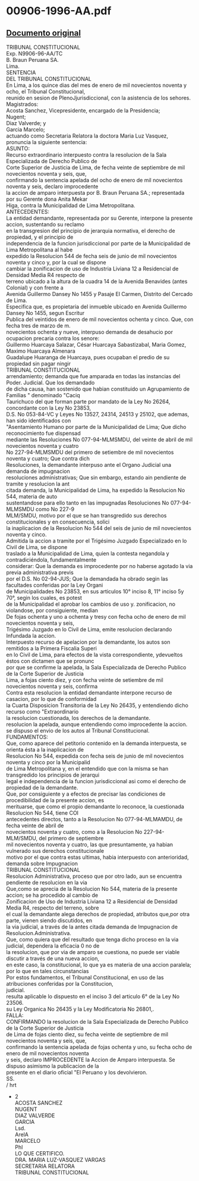 
00906-1996-AA.pdf
=================
  
[Documento original](https://tc.gob.pe/jurisprudencia/1998/00906-1996-AA.pdf)  
---  
TRIBUNAL CONSTITUCIONAL  
Exp. N9906-96-AA/TC  
B. Braun Peruana SA.  
Lima.  
SENTENCIA  
DEL TRIBUNAL CONSTITUCIONAL  
En Lima, a los quince dias del mes de enero de mil novecientos noventa y ocho, el Tribunal Constitucional,  
reunido en sesion de PlenoJjurisdiccional, con la asistencia de los sehores. Magistrados:  
Acosta Sanchez, Vicepresidente, encargado de la Presidencia;  
Nugent;  
Diaz Valverde; y  
Garcia Marcelo;  
actuando como Secretaria Relatora la doctora Maria Luz Vasquez, pronuncia la siguiente sentencia:  
ASUNTO:  
Recurso extraordinario interpuesto contra la resolucion de la Sala Especializada de Derecho Publico de  
Corte Superior de Justicia de Lima, de fecha veinte de septiembre de mil novecientos noventa y seis, que,  
confirmando la sentencia apelada del ocho de enero de mil novecientos noventa y seis, declaro improcedente  
la accion de amparo interpuesta por B. Braun Peruana SA.; representada por su Gerente dona Anita Mekar  
Higa, contra la Municipalidad de Lima Metropolitana.  
ANTECEDENTES:  
La entidad demandante, representada por su Gerente, interpone la presente accion, sustentando su reclamo  
en la transgresion del principio de jerarquia normativa, el derecho de propiedad, y el principio de  
independencia de la funcion jurisdiccional por parte de la Municipalidad de Lima Metropolitana al habe  
expedido la Resolucion 544 de fecha seis de junio de mil novecientos noventa y cinco y, por la cual se dispone  
cambiar la zonificacion de uso de Industria Liviana 12 a Residencial de Densidad Media R4 respecto de  
terreno ubicado a la altura de la cuadra 14 de la Avenida Benavides (antes Colonial) y con frente a  
Avenida Guillermo Dansey No 1455 y Pasaje El Carmen, Distrito del Cercado de Lima.  
Especifica que, es propietaria del inmueble ubicado en Avenida Guillermo Dansey No 1455, segun Escritur  
Publica del veintidos de enero de mil novecientos ochenta y cinco. Que, con fecha tres de marzo de m.  
novecientos ochenta y nueve, interpuso demanda de desahucio por ocupacion precaria contra los senore:  
Guillermo Huarcaya Salazar, César Huarcaya Sabastizabal, Maria Gomez, Maximo Huarcaya Almenara  
Guadalupe Huaranga de Huarcaya, pues ocupaban el predio de su propiedad sin pagar ningir  
TRIBUNAL CONSTITUCIONAL  
arrendamiento; demanda que fue amparada en todas las instancias del Poder. Judicial. Que los demandado  
de dicha causa, han sostenido que habian constituido un Agrupamiento de Familias " denominado "Caciq  
Taurichuco del que forman parte por mandato de la Ley No 26264, concordante con la Ley No 23853,  
D.S. No 053-84-VC y Leyes No 13527, 24314, 24513 y 25102, que ademas, han sido identificados con  
"Asentamiento Humano por parte de la Municipalidad de Lima; Que dicho reconocimiento fue dispensad  
mediante las Resoluciones No 077-94-MLMSMDU, del veinte de abril de mil novecientos noventa y cuatro  
No 227-94-MLMSMDU del primero de setiembre de mil novecientos noventa y cuatro; Que contra dich  
Resoluciones, la demandante interpuso ante el Organo Judicial una demanda de impugnacion  
resoluciones administrativas; Que sin embargo, estando ain pendiente de tramite y resolucion la ant  
citada demanda, la Municipalidad de Lima, ha expedido la Resolucion No 544, materia de auto  
sustentandose para ello tanto en las impugnadas Resoluciones No 077-94-MLMSMDU como No 227-9  
MLM/SMDU, motivo por el que se han transgredido sus derechos constitucionales y en consecuencia, solici  
la inaplicacion de la Resolucion No 544 del seis de junio de mil novecientos noventa y cinco.  
Admitida la accion a tramite por el Trigésimo Juzgado Especializado en lo Civil de Lima, se dispone  
traslado a la Municipalidad de Lima, quien la contesta negandola y contradiciéndola, fundamentalmente  
considerar: Que la demanda es improcedente por no haberse agotado la via previa administrativa previs  
por el D.S. No 02-94-JUS; Que la demandada ha obrado segin las facultades conferidas por la Ley Organi  
de Municipalidades No 23853, en sus articulos 10° inciso 8, 11° inciso 5y 70°, segin los cuales, es potest  
de la Municipalidad el aprobar los cambios de uso y. zonificacion, no violandose, por consiguiente, median  
De fojas ochenta y uno a ochenta y tresy con fecha ocho de enero de mil novecientos noventa y seis,  
Trigésimo Juzgado en lo Civil de Lima, emite resolucion declarando Infundada la accion.  
Interpuesto recurso de apelacion por la demandante, los autos son remitidos a la Primera Fiscalia Superi  
en lo Civil de Lima, para efectos de la vista correspondiente, ydevueltos éstos con dictamen que se pronunc  
por que se confirme la apelada, la Sala Especializada de Derecho Publico de la Corte Superior de Justicia  
Lima, a fojas ciento diez, y con fecha veinte de setiembre de mil novecientos noventa y seis, confirma  
Contra esta resolucion la entidad demandante interpone recurso de casacion, por lo que de conformidad  
la Cuarta Disposicion Transitoria de la Ley No 26435, y entendiendo dicho recurso como "Extraordinario  
la resolucion cuestionada, los derechos de la demandante.  
resolucion la apelada, aunque entendiendo como improcedente la accion.  
se dispuso el envio de los autos al Tribunal Constitucional.  
FUNDAMENTOS:  
Que, como aparece del petitorio contenido en la demanda interpuesta, se orienta ésta a la inaplicacion de  
Resolucion No 544, expedida con fecha seis de junio de mil novecientos noventa y cinco por la Municipalid  
de Lima Metropolitana y, en el entendido que con la misma se han transgredido los principios de jerarqui  
legal e independencia de la funcion jurisdiccional asi como el derecho de propiedad de la demandante.  
Que, por consiguiente y a efectos de precisar las condiciones de procedibilidad de la presente accion, es  
merituarse, que como el propio demandante lo reconoce, la cuestionada Resolucion No 544, tiene COI  
antecedentes directos, tanto a la Resolucion No 077-94-MLMAMDU, de fecha veinte de abril de  
novecientos noventa y cuatro, como a la Resolucion No 227-94-MLM/SMDU, del primero de septiembre  
mil novecientos noventa y cuatro, las que presuntamente, ya habian vulnerado sus derechos constitucionale  
motivo por el que contra estas ultimas, habia interpuesto con anterioridad, demanda sobre Impugnacion  
TRIBUNAL CONSTITUCIONAL  
Resolucion Administrativa, proceso que por otro lado, aun se encuentra pendiente de resolucion en la via  
Que,como se aprecia de la Resolucion No 544, materia de la presente accion; se ha procedido al cambio de  
Zonificacion de Uso de Industria Liviana 12 a Residencial de Densidad Media R4, respecto del terreno, sobre  
el cual la demandante alega derechos de propiedad, atributos que,por otra parte, vienen siendo discutidos, en  
la via judicial, a través de la antes citada demanda de Impugnacion de Resolucion.Administrativa.  
Que, como quiera que del resultado que tenga dicho proceso en la via judicial, dependera la eficacia 0 no de  
la resolucion, que por via de amparo se cuestiona, no puede ser viable discutir a través de una nueva accion,  
en este caso, la constitucional, lo que ya es materia de una accion paralela; por lo que en tales circunstancias  
Por estos fundamentos, el Tribunal Constitucional, en uso de las atribuciones conferidas por la Constitucion,  
judicial.  
resulta aplicable lo dispuesto en el inciso 3 del articulo 6° de la Ley No 23506.  
su Ley Organica No 26435 y la Ley Modificatoria No 26801,.  
FALLA:  
CONFIRMANDO la resolucion de la Sala Especializada de Derecho Publico de la Corte Superior de Justicia  
de Lima de fojas ciento diez, su fecha veinte de septiembre de mil novecientos noventa y seis, que,  
confirmando la sentencia apelada de fojas ochenta y uno, su fecha ocho de enero de mil novecientos noventa  
y seis, declaro IMPROCEDENTE la Accion de Amparo interpuesta. Se dispuso asimismo la publicacion de la  
presente en el diario oficial "El Peruano y los devolvieron.  
SS.  
/ hrt  
- 2  
ACOSTA SANCHEZ  
NUGENT  
DIAZ VALVERDE  
GARCIA  
Lsd.  
ArelA  
MARCELO  
Phl  
LO QUE CERTIFICO.  
DRA. MARIA LUZ-VASQUEZ VARGAS  
SECRETARIA RELATORA  
TRIBUNAL CONSTITUCIONAL